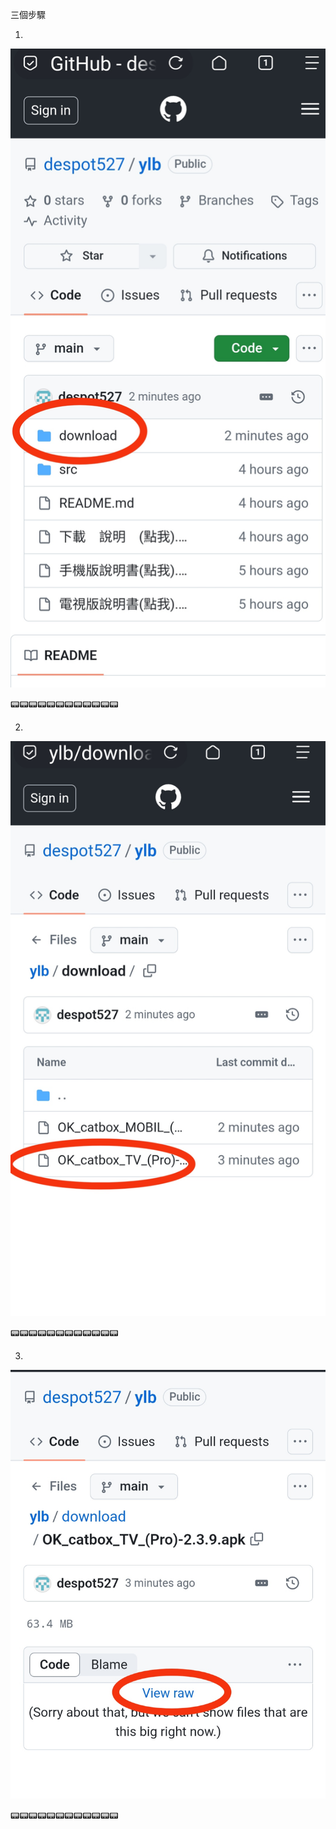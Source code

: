 
三個步驟

1.
![image](https://raw.githubusercontent.com/despot527/ylb/main/src/DL1.jpg)

📟📟📟📟📟📟📟📟📟📟📟📟

2.
![image](https://raw.githubusercontent.com/despot527/ylb/main/src/DL2.jpg)

📟📟📟📟📟📟📟📟📟📟📟📟

3.
![image](https://raw.githubusercontent.com/despot527/ylb/main/src/DL3.jpg)

📟📟📟📟📟📟📟📟📟📟📟📟
